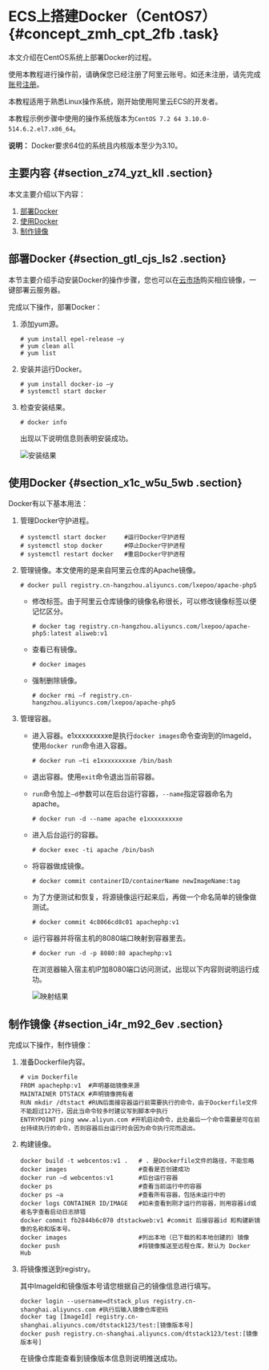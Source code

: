 # ECS上搭建Docker（CentOS7） {#concept_zmh_cpt_2fb .task}

本文介绍在CentOS系统上部署Docker的过程。

使用本教程进行操作前，请确保您已经注册了阿里云账号。如还未注册，请先完成[账号注册](https://account.aliyun.com/register/register.htm?)。

本教程适用于熟悉Linux操作系统，刚开始使用阿里云ECS的开发者。

本教程示例步骤中使用的操作系统版本为`CentOS 7.2 64 3.10.0-514.6.2.el7.x86_64`。

**说明：** Docker要求64位的系统且内核版本至少为3.10。

## 主要内容 {#section_z74_yzt_kll .section}

本文主要介绍以下内容：

1.  [部署Docker](#section_gtl_cjs_ls2)
2.  [使用Docker](#section_x1c_w5u_5wb)
3.  [制作镜像](#section_i4r_m92_6ev)

## 部署Docker {#section_gtl_cjs_ls2 .section}

本节主要介绍手动安装Docker的操作步骤，您也可以在[云市场](https://market.aliyun.com/software)购买相应镜像，一键部署云服务器。

完成以下操作，部署Docker：

1.  添加yum源。 

    ``` {#codeblock_oax_1zi_ap3}
    # yum install epel-release –y
    # yum clean all
    # yum list
    ```

2.  安装并运行Docker。 

    ``` {#codeblock_zlr_hzt_wka}
    # yum install docker-io –y
    # systemctl start docker
    ```

3.  检查安装结果。 

    ``` {#codeblock_two_otm_v80}
    # docker info
    ```

    出现以下说明信息则表明安装成功。

    ![安装结果](http://static-aliyun-doc.oss-cn-hangzhou.aliyuncs.com/assets/img/9774/156689253712347_zh-CN.png)


## 使用Docker {#section_x1c_w5u_5wb .section}

Docker有以下基本用法：

1.  管理Docker守护进程。

    ``` {#codeblock_g78_mck_ka9}
    # systemctl start docker     #运行Docker守护进程
    # systemctl stop docker      #停止Docker守护进程
    # systemctl restart docker   #重启Docker守护进程
    ```

2.  管理镜像。本文使用的是来自阿里云仓库的Apache镜像。

    ``` {#codeblock_437_xrc_5uf}
    # docker pull registry.cn-hangzhou.aliyuncs.com/lxepoo/apache-php5
    ```

    -   修改标签。由于阿里云仓库镜像的镜像名称很长，可以修改镜像标签以便记忆区分。

        ``` {#codeblock_dnc_jwg_vjz}
        # docker tag registry.cn-hangzhou.aliyuncs.com/lxepoo/apache-php5:latest aliweb:v1
        ```

    -   查看已有镜像。

        ``` {#codeblock_7w9_io8_tkt}
        # docker images
        ```

    -   强制删除镜像。

        ``` {#codeblock_u3g_lox_mnd}
        # docker rmi –f registry.cn-hangzhou.aliyuncs.com/lxepoo/apache-php5
        ```

3.  管理容器。
    -   进入容器。e1xxxxxxxxxe是执行`docker images`命令查询到的ImageId，使用`docker run`命令进入容器。

        ``` {#codeblock_6jg_70g_z3a}
        # docker run –ti e1xxxxxxxxxe /bin/bash
        ```

    -   退出容器。使用`exit`命令退出当前容器。
    -   `run`命令加上`–d`参数可以在后台运行容器，`--name`指定容器命名为apache。

        ``` {#codeblock_cor_erv_3y9}
        # docker run -d --name apache e1xxxxxxxxxe
        ```

    -   进入后台运行的容器。

        ``` {#codeblock_sb8_qj2_ixc}
        # docker exec -ti apache /bin/bash
        ```

    -   将容器做成镜像。

        ``` {#codeblock_uio_yf5_dqr}
        # docker commit containerID/containerName newImageName:tag
        ```

    -   为了方便测试和恢复，将源镜像运行起来后，再做一个命名简单的镜像做测试。

        ``` {#codeblock_ulh_jkh_zof}
        # docker commit 4c8066cd8c01 apachephp:v1
        ```

    -   运行容器并将宿主机的8080端口映射到容器里去。

        ``` {#codeblock_lmf_y0l_pbk}
        # docker run -d -p 8080:80 apachephp:v1
        ```

        在浏览器输入宿主机IP加8080端口访问测试，出现以下内容则说明运行成功。

        ![映射结果](http://static-aliyun-doc.oss-cn-hangzhou.aliyuncs.com/assets/img/9774/156689253712348_zh-CN.png)


## 制作镜像 {#section_i4r_m92_6ev .section}

完成以下操作，制作镜像：

1.  准备Dockerfile内容。 

    ``` {#codeblock_801_vp5_n6z}
    # vim Dockerfile 
    FROM apachephp:v1  #声明基础镜像来源
    MAINTAINER DTSTACK #声明镜像拥有者
    RUN mkdir /dtstact #RUN后面接容器运行前需要执行的命令，由于Dockerfile文件不能超过127行，因此当命令较多时建议写到脚本中执行
    ENTRYPOINT ping www.aliyun.com #开机启动命令，此处最后一个命令需要是可在前台持续执行的命令，否则容器后台运行时会因为命令执行完而退出。
    ```

2.  构建镜像。 

    ``` {#codeblock_zfk_4ru_3u6}
    docker build -t webcentos:v1 .   # . 是Dockerfile文件的路径，不能忽略
    docker images                    #查看是否创建成功
    docker run –d webcentos:v1       #后台运行容器
    docker ps                        #查看当前运行中的容器
    docker ps –a                     #查看所有容器，包括未运行中的
    docker logs CONTAINER ID/IMAGE   #如未查看到刚才运行的容器，则用容器id或者名字查看启动日志排错
    docker commit fb2844b6c070 dtstackweb:v1 #commit 后接容器id 和构建新镜像的名称和版本号。
    docker images                    #列出本地（已下载的和本地创建的）镜像
    docker push                      #将镜像推送至远程仓库，默认为 Docker Hub
    ```

3.  将镜像推送到registry。 

    其中ImageId和镜像版本号请您根据自己的镜像信息进行填写。

    ``` {#codeblock_72z_475_vtp}
    docker login --username=dtstack_plus registry.cn-shanghai.aliyuncs.com #执行后输入镜像仓库密码
    docker tag [ImageId] registry.cn-shanghai.aliyuncs.com/dtstack123/test:[镜像版本号]
    docker push registry.cn-shanghai.aliyuncs.com/dtstack123/test:[镜像版本号]
    ```

    在镜像仓库能查看到镜像版本信息则说明推送成功。


